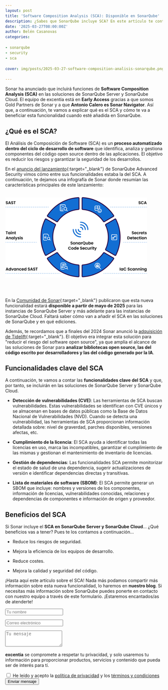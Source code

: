 ```yaml
---
layout: post
title: 'Software Composition Analysis (SCA): Disponible en SonarQube'
description: ¿Sabes que SonarQube incluye SCA? En este artículo te contamos en que consiste esta nueva funcionalidad. 
date: '2025-03-27T08:00:00Z'
author: Belén Casanovas
categories:

- sonarqube
- security
- sca

cover: img/posts/2025-03-27-software-composition-analisis-sonarqube.png

---
```


Sonar ha anunciado que incluirá funciones de **Software Composition Analysis (SCA)** en las soluciones de SonarQube Server y SonarQube Cloud. El equipo de excentia está en **Early Access** gracias a que somos Gold Partners de Sonar y a que **Antonio Calero es Sonar Navigator**. Así que, a continuación, te vamos a explicar qué es el SCA y cómo te va a beneficiar esta funcionalidad cuando esté añadida en SonarQube. 
<br>

<h2>¿Qué es el SCA?</h2>

El Análisis de Composición de Software (SCA) es un **proceso automatizado dentro del ciclo de desarrollo de software** que identifica, analiza y gestiona componentes del código open source dentro de las aplicaciones. El objetivo es reducir los riesgos y garantizar la seguridad de los desarrollos.

En el [anuncio del lanzamiento](/aumenta-seguridad-codigo-sonarqube-advanced-security){:target="_blank"} de SonarQube Advanced Security vimos cómo entre sus funcionalidades estaba la del SCA. A continuación, te dejamos una infografía de Sonar donde resumían las características principales de este lanzamiento: 
<br><br>


<img width="90%" src="/img/sonarsource-products/sonarqube-code-security-excentia.webp" alt="Infografía de funcionalidades de seguridad de SonarQube">
<br>

<br><br>

En la [Comunidad de Sonar](https://community.sonarsource.com/t/is-software-composition-analysis-planned-in-the-future/113154){:target="_blank"} publicaron que esta nueva funcionalidad estará **disponible a partir de mayo de 2025** para las instancias de SonarQube Server y más adelante para las instancias de SonarQube Cloud. Faltará saber cómo van a añadir el SCA en las soluciones de SonarQube y en qué ediciones. 

Además, te recordamos que a finales del 2024 Sonar anunció la [adquisición de Tidelift](https://www.sonarsource.com/company/press-releases/sonar-to-acquire-tidelift/){:target="_blank"}. El objetivo era integrar esta solución para "reducir el riesgo del software open source", ya que amplía el alcance de las soluciones de Sonar para **analizar bibliotecas open source, las del código escrito por desarrolladores y las del código generado por la IA**. 

<h2>Funcionalidades clave del SCA</h2>

A continuación, te vamos a contar las **funcionalidades clave del SCA** y que, por tanto, se incluirán en las soluciones de SonarQube Server y SonarQube Cloud. 

- **Detección de vulnerabilidades (CVE)**: Las herramientas de SCA buscan vulnerabilidades. Estas vulnerabilidades se identifican con CVE únicos y se almacenan en bases de datos públicas como la Base de Datos Nacional de Vulnerabilidades (NVD). Cuando se detecta una vulnerabilidad, las herramientas de SCA proporcionan información detallada sobre: nivel de graverdad, parches disponibles, versiones afectas, etc. <br>

- **Cumplimiento de la licencia**: El SCA ayuda a identificar todas las licencias en uso, marca las incompatibles, garantizar el cumplimiento de las mismas y gestionan el mantenimiento de inventario de licencias. 

- **Gestión de dependencias**: Las funcionalidades SCA permite monitorizar el estado de salud de una dependencia, sugerir actualizaciones de versión e identificar dependencias directas y transitivas. 

- **Lista de materiales de software (SBOM)**: El SCA permite generar un SBOM que incluye: nombres y versiones de los componentes, información de licencias, vulnerabilidades conocidas, relaciones y dependencias de componentes e información de origen y proveedor. 

<h2>Beneficios del SCA</h2>

Si Sonar incluye el **SCA en SonarQube Server y SonarQube Cloud**... ¿Qué beneficios vas a tener? Pues te los contamos a continuación...

- Reduce los riesgos de seguridad. <br>

- Mejora la eficiencia de los equipos de desarrollo. <br>

- Reduce costes. <br>

- Mejora la calidad y seguridad del código. <br>


¡Hasta aquí este artículo sobre el SCA! Nada más podamos compartir más información sobre esta nueva funcionalidad, lo haremos en **nuestro blog**. Si necesitas más información sobre SonarQube puedes ponerte en contacto con nuestro equipo a través de este formulario. ¡Estaremos encantados/as de atenderte! 

<form action="https://formspree.io/f/xaygrdqg" method="POST">
 <div class="col-md-12 col-sm-12">
   <div class="row control-group">
        <div class="form-group col-xs-12 floating-label-form-group controls">
           <input type="text" name="name" class="form-control" placeholder="Tu nombre" id="name" required data-validation-required-message="Por favor escribe tu nombre.">
            <p class="help-block text-danger"></p>
        </div>
     </div>
<div class="row control-group">
     <div class="form-group col-xs-12 floating-label-form-group controls">
        <input type="email" name="email" class="form-control" placeholder="Correo electrónico" id="email" required data-validation-required-message="Por favor escribe tu dirección de correo.">
           <p class="help-block text-danger"></p>
        </div>
            </div>
            <div>
        <input type="text" name="_gotcha" style="display:none"/>
        </div>
        <div>
         <input type="hidden" name="_subject" value="Post Sonar Conector Jira"/>
                </div>
            <div class="row control-group">
              <div class="form-group-2 col-xs-12 floating-label-form-group controls">
                <textarea name="message" class="form-control" rows="3" placeholder="Tu mensaje" id="message" required
                          data-validation-required-message="Por favor escribe un mensaje."></textarea>
                <p class="help-block text-danger"></p>
              </div>
              <div>
              <input type="hidden" name="_subject" value="Blog SCA en SonarQube"/>
               </div>
            </div>
            <div class="row control-group">
              <div class="form-group col-xs-12 floating-label-form-group controls">
                <p><strong>excentia</strong> se compromete a respetar tu privacidad, y solo usaremos tu información para proporcionar productos, servicios y contenido que pueda ser de interés para tí.</p>
                <input type="checkbox" name="agreement" class="form-check-input" id="agreement" value="accept" required data-validation-required-message="Por favor lee y acepta la política de privacidad y los términos y condiciones">
                <label class="form-check-label" for="agreement">He leído y acepto la <a href="https://www.excentia.es/privacy" target="_blank">política de privacidad</a> y los <a href="https://www.excentia.es/pdf/excentia-terms-and-conditions.pdf" target="_blank">términos y condiciones</a></label>
              </div>
            </div>
            <div id="success"></div>
            <div class="block">
              <button type="submit" class="btn btn-warning btn-xl">Enviar mensaje</button>
            </div>
          </div>
        </form>